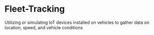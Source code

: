 # Fleet-Tracking
Utilizing or simulating IoT devices installed on vehicles to gather data on location, speed, and vehicle conditions
